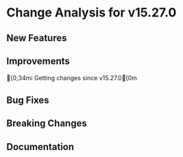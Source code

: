 # Change Analysis for v15.27.0

## New Features

## Improvements
[0;34mℹ️  Getting changes since v15.27.0[0m

## Bug Fixes

## Breaking Changes

## Documentation
